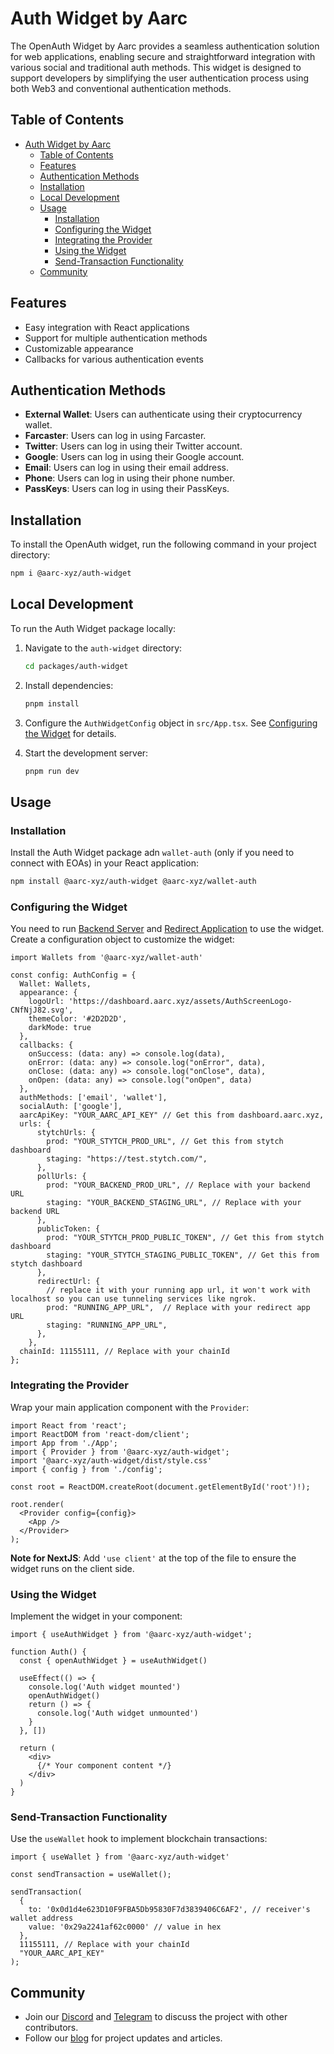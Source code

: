 # Auth Widget by Aarc

The OpenAuth Widget by Aarc provides a seamless authentication solution for web applications, enabling secure and straightforward integration with various social and traditional auth methods. This widget is designed to support developers by simplifying the user authentication process using both Web3 and conventional authentication methods.

## Table of Contents

- [Auth Widget by Aarc](#auth-widget-by-aarc)
  - [Table of Contents](#table-of-contents)
  - [Features](#features)
  - [Authentication Methods](#authentication-methods)
  - [Installation](#installation)
  - [Local Development](#local-development)
  - [Usage](#usage)
    - [Installation](#installation-1)
    - [Configuring the Widget](#configuring-the-widget)
    - [Integrating the Provider](#integrating-the-provider)
    - [Using the Widget](#using-the-widget)
    - [Send-Transaction Functionality](#send-transaction-functionality)
  - [Community](#community)

## Features

- Easy integration with React applications
- Support for multiple authentication methods
- Customizable appearance
- Callbacks for various authentication events

## Authentication Methods

- **External Wallet**: Users can authenticate using their cryptocurrency wallet.
- **Farcaster**: Users can log in using Farcaster.
- **Twitter**: Users can log in using their Twitter account.
- **Google**: Users can log in using their Google account.
- **Email**: Users can log in using their email address.
- **Phone**: Users can log in using their phone number.
- **PassKeys**: Users can log in using their PassKeys.

## Installation

To install the OpenAuth widget, run the following command in your project directory:

```sh
npm i @aarc-xyz/auth-widget
```

## Local Development

To run the Auth Widget package locally:

1. Navigate to the `auth-widget` directory:
    ```sh
    cd packages/auth-widget
    ```

2. Install dependencies:
    ```sh
    pnpm install
    ```

3. Configure the `AuthWidgetConfig` object in `src/App.tsx`. See [Configuring the Widget](#configuring-the-widget) for details.

4. Start the development server:
    ```sh
    pnpm run dev
    ```

## Usage

### Installation

Install the Auth Widget package adn `wallet-auth` (only if you need to connect with EOAs) in your React application:

```sh
npm install @aarc-xyz/auth-widget @aarc-xyz/wallet-auth
```

### Configuring the Widget

You need to run [Backend Server](https://github.com/aarc-xyz/service-open-auth-backend) and [Redirect Application](https://github.com/aarc-xyz/open-auth-redirect) to use the widget. 
Create a configuration object to customize the widget:

```tsx
import Wallets from '@aarc-xyz/wallet-auth'

const config: AuthConfig = {
  Wallet: Wallets,
  appearance: {
    logoUrl: 'https://dashboard.aarc.xyz/assets/AuthScreenLogo-CNfNjJ82.svg',
    themeColor: '#2D2D2D',
    darkMode: true
  },
  callbacks: {
    onSuccess: (data: any) => console.log(data),
    onError: (data: any) => console.log("onError", data),
    onClose: (data: any) => console.log("onClose", data),
    onOpen: (data: any) => console.log("onOpen", data)
  },
  authMethods: ['email', 'wallet'],
  socialAuth: ['google'],
  aarcApiKey: "YOUR_AARC_API_KEY" // Get this from dashboard.aarc.xyz,
  urls: {
      stytchUrls: {
        prod: "YOUR_STYTCH_PROD_URL", // Get this from stytch dashboard
        staging: "https://test.stytch.com/",
      },
      pollUrls: {
        prod: "YOUR_BACKEND_PROD_URL", // Replace with your backend URL
        staging: "YOUR_BACKEND_STAGING_URL", // Replace with your backend URL
      },
      publicToken: {
        prod: "YOUR_STYTCH_PROD_PUBLIC_TOKEN", // Get this from stytch dashboard
        staging: "YOUR_STYTCH_STAGING_PUBLIC_TOKEN", // Get this from stytch dashboard
      },
      redirectUrl: {
        // replace it with your running app url, it won't work with localhost so you can use tunneling services like ngrok. 
        prod: "RUNNING_APP_URL",  // Replace with your redirect app URL 
        staging: "RUNNING_APP_URL", 
      },
    },
  chainId: 11155111, // Replace with your chainId
};
```

### Integrating the Provider

Wrap your main application component with the `Provider`:

```tsx
import React from 'react';
import ReactDOM from 'react-dom/client';
import App from './App';
import { Provider } from '@aarc-xyz/auth-widget';
import '@aarc-xyz/auth-widget/dist/style.css'
import { config } from './config';

const root = ReactDOM.createRoot(document.getElementById('root')!);

root.render(
  <Provider config={config}>
    <App />
  </Provider>
);
```

**Note for NextJS**: Add `'use client'` at the top of the file to ensure the widget runs on the client side.

### Using the Widget

Implement the widget in your component:

```tsx
import { useAuthWidget } from '@aarc-xyz/auth-widget';

function Auth() {
  const { openAuthWidget } = useAuthWidget()

  useEffect(() => {
    console.log('Auth widget mounted')
    openAuthWidget()
    return () => {
      console.log('Auth widget unmounted')
    }
  }, [])

  return (
    <div>
      {/* Your component content */}
    </div>
  )
}
```

### Send-Transaction Functionality

Use the `useWallet` hook to implement blockchain transactions:

```tsx
import { useWallet } from '@aarc-xyz/auth-widget'

const sendTransaction = useWallet();

sendTransaction(
  {
    to: '0x0d1d4e623D10F9FBA5Db95830F7d3839406C6AF2', // receiver's wallet address
    value: '0x29a2241af62c0000' // value in hex
  }, 
  11155111, // Replace with your chainId
  "YOUR_AARC_API_KEY"
);
```

## Community

- Join our [Discord](https://discord.gg/3kFCfBgSdY) and [Telegram](https://t.me/aarcxyz) to discuss the project with other contributors.
- Follow our [blog](https://blog.aarc.xyz) for project updates and articles.